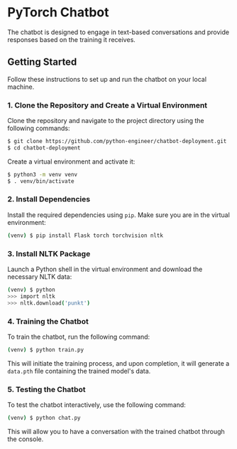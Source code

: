 # PyTorch Chatbot

The chatbot is designed to engage in text-based conversations and provide responses based on the training it receives.

## Getting Started

Follow these instructions to set up and run the chatbot on your local machine.

### 1. Clone the Repository and Create a Virtual Environment

Clone the repository and navigate to the project directory using the following commands:

```bash
$ git clone https://github.com/python-engineer/chatbot-deployment.git
$ cd chatbot-deployment
```

Create a virtual environment and activate it:

```bash
$ python3 -m venv venv
$ . venv/bin/activate
```

### 2. Install Dependencies

Install the required dependencies using `pip`. Make sure you are in the virtual environment:

```bash
(venv) $ pip install Flask torch torchvision nltk
```

### 3. Install NLTK Package

Launch a Python shell in the virtual environment and download the necessary NLTK data:

```bash
(venv) $ python
>>> import nltk
>>> nltk.download('punkt')
```

### 4. Training the Chatbot

To train the chatbot, run the following command:

```bash
(venv) $ python train.py
```

This will initiate the training process, and upon completion, it will generate a `data.pth` file containing the trained model's data.

### 5. Testing the Chatbot

To test the chatbot interactively, use the following command:

```bash
(venv) $ python chat.py
```

This will allow you to have a conversation with the trained chatbot through the console.

